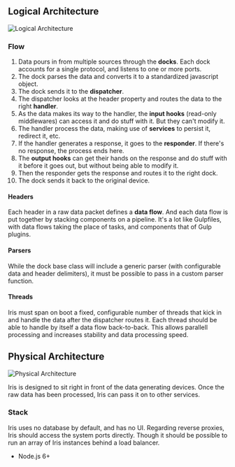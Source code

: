 ## Logical Architecture
![Logical Architecture](http://i.imgur.com/IczzeXv.png)

### Flow

1. Data pours in from multiple sources through the **docks**. Each dock accounts for a single protocol, and listens to one or more ports.
2. The dock parses the data and converts it to a standardized javascript object.
3. The dock sends it to the **dispatcher**.
4. The dispatcher looks at the header property and routes the data to the right **handler**.
5. As the data makes its way to the handler, the **input hooks** (read-only middlewares) can access it and do stuff with it. But they can't modify it.
6. The handler process the data, making use of **services** to persist it, redirect it, etc.
7. If the handler generates a response, it goes to the **responder**. If there's no response, the process ends here.
8. The **output hooks** can get their hands on the response and do stuff with it before it goes out, but without being able to modify it.
8. Then the responder gets the response and routes it to the right dock.
9. The dock sends it back to the original device.


#### Headers

Each header in a raw data packet defines a **data flow**. And each data flow is put together by stacking components on a pipeline. It's a lot like Gulpfiles, with data flows taking the place of tasks, and components that of Gulp plugins.


#### Parsers

While the dock base class will include a generic parser (with configurable data and header delimiters), it must be possible to pass in a custom parser function.

#### Threads

Iris must span on boot a fixed, configurable number of threads that kick in and handle the data after the dispatcher routes it. Each thread should be able to handle by itself a data flow back-to-back. This allows parallell processing and increases stability and data processing speed.


## Physical Architecture
![Physical Architecture](http://i.imgur.com/zVgfLzf.png)

Iris is designed to sit right in front of the data generating devices. Once the raw data has been processed, Iris can pass it on to other services.

### Stack

Iris uses no database by default, and has no UI. Regarding reverse proxies, Iris should access the system ports directly. Though it should be possible to run an array of Iris instances behind a load balancer.

- Node.js 6+